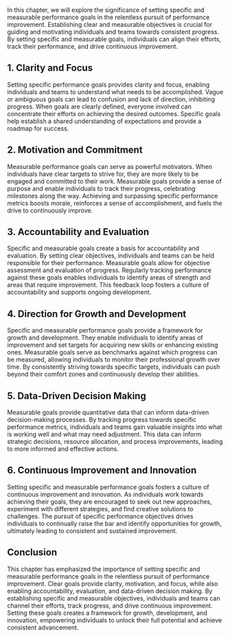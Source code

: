 
In this chapter, we will explore the significance of setting specific and measurable performance goals in the relentless pursuit of performance improvement. Establishing clear and measurable objectives is crucial for guiding and motivating individuals and teams towards consistent progress. By setting specific and measurable goals, individuals can align their efforts, track their performance, and drive continuous improvement.

**1. Clarity and Focus**
------------------------

Setting specific performance goals provides clarity and focus, enabling individuals and teams to understand what needs to be accomplished. Vague or ambiguous goals can lead to confusion and lack of direction, inhibiting progress. When goals are clearly defined, everyone involved can concentrate their efforts on achieving the desired outcomes. Specific goals help establish a shared understanding of expectations and provide a roadmap for success.

**2. Motivation and Commitment**
--------------------------------

Measurable performance goals can serve as powerful motivators. When individuals have clear targets to strive for, they are more likely to be engaged and committed to their work. Measurable goals provide a sense of purpose and enable individuals to track their progress, celebrating milestones along the way. Achieving and surpassing specific performance metrics boosts morale, reinforces a sense of accomplishment, and fuels the drive to continuously improve.

**3. Accountability and Evaluation**
------------------------------------

Specific and measurable goals create a basis for accountability and evaluation. By setting clear objectives, individuals and teams can be held responsible for their performance. Measurable goals allow for objective assessment and evaluation of progress. Regularly tracking performance against these goals enables individuals to identify areas of strength and areas that require improvement. This feedback loop fosters a culture of accountability and supports ongoing development.

**4. Direction for Growth and Development**
-------------------------------------------

Specific and measurable performance goals provide a framework for growth and development. They enable individuals to identify areas of improvement and set targets for acquiring new skills or enhancing existing ones. Measurable goals serve as benchmarks against which progress can be measured, allowing individuals to monitor their professional growth over time. By consistently striving towards specific targets, individuals can push beyond their comfort zones and continuously develop their abilities.

**5. Data-Driven Decision Making**
----------------------------------

Measurable goals provide quantitative data that can inform data-driven decision-making processes. By tracking progress towards specific performance metrics, individuals and teams gain valuable insights into what is working well and what may need adjustment. This data can inform strategic decisions, resource allocation, and process improvements, leading to more informed and effective actions.

**6. Continuous Improvement and Innovation**
--------------------------------------------

Setting specific and measurable performance goals fosters a culture of continuous improvement and innovation. As individuals work towards achieving their goals, they are encouraged to seek out new approaches, experiment with different strategies, and find creative solutions to challenges. The pursuit of specific performance objectives drives individuals to continually raise the bar and identify opportunities for growth, ultimately leading to consistent and sustained improvement.

**Conclusion**
--------------

This chapter has emphasized the importance of setting specific and measurable performance goals in the relentless pursuit of performance improvement. Clear goals provide clarity, motivation, and focus, while also enabling accountability, evaluation, and data-driven decision making. By establishing specific and measurable objectives, individuals and teams can channel their efforts, track progress, and drive continuous improvement. Setting these goals creates a framework for growth, development, and innovation, empowering individuals to unlock their full potential and achieve consistent advancement.
